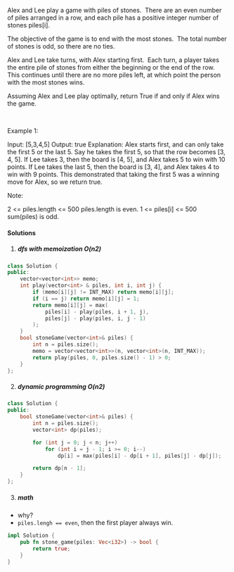 Alex and Lee play a game with piles of stones.  There are an even number of piles arranged in a row, and each pile has a positive integer number of stones piles[i].

The objective of the game is to end with the most stones.  The total number of stones is odd, so there are no ties.

Alex and Lee take turns, with Alex starting first.  Each turn, a player takes the entire pile of stones from either the beginning or the end of the row.  This continues until there are no more piles left, at which point the person with the most stones wins.

Assuming Alex and Lee play optimally, return True if and only if Alex wins the game.

 

Example 1:

Input: [5,3,4,5]
Output: true
Explanation: 
Alex starts first, and can only take the first 5 or the last 5.
Say he takes the first 5, so that the row becomes [3, 4, 5].
If Lee takes 3, then the board is [4, 5], and Alex takes 5 to win with 10 points.
If Lee takes the last 5, then the board is [3, 4], and Alex takes 4 to win with 9 points.
This demonstrated that taking the first 5 was a winning move for Alex, so we return true.
 

Note:

2 <= piles.length <= 500
piles.length is even.
1 <= piles[i] <= 500
sum(piles) is odd.

#### Solutions

1. ##### dfs with memoization O(n2)

```c++
class Solution {
public:
    vector<vector<int>> memo;
    int play(vector<int> & piles, int i, int j) {
        if (memo[i][j] != INT_MAX) return memo[i][j];
        if (i == j) return memo[i][j] = 1;
        return memo[i][j] = max(
            piles[i] - play(piles, i + 1, j), 
            piles[j] - play(piles, i, j - 1)
        );
    }
    bool stoneGame(vector<int>& piles) {
        int n = piles.size();
        memo = vector<vector<int>>(n, vector<int>(n, INT_MAX));
        return play(piles, 0, piles.size() - 1) > 0;
    }
};
```

2. ##### dynamic programming O(n2)

```c++
class Solution {
public:
    bool stoneGame(vector<int>& piles) {
        int n = piles.size();
        vector<int> dp(piles);

        for (int j = 0; j < n; j++)
            for (int i = j - 1; i >= 0; i--)
                dp[i] = max(piles[i] - dp[i + 1], piles[j] - dp[j]);

        return dp[n - 1];
    }
};
```

3. ##### math

- why?
- `piles.lengh == even`, then the first player always win.

```rust
impl Solution {
    pub fn stone_game(piles: Vec<i32>) -> bool {
        return true;
    }
}
```